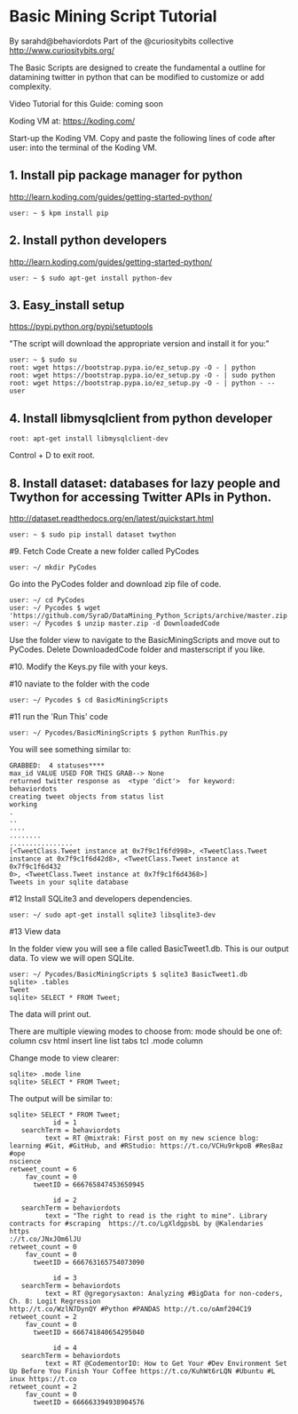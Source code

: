 # Basic Mining Script Tutorial
By sarahd@behaviordots
Part of the @curiositybits collective http://www.curiositybits.org/

The Basic Scripts are designed to create the fundamental a outline for datamining twitter in python that can be modified to customize or add complexity.

Video Tutorial for this Guide: coming soon

Koding VM at: https://koding.com/

Start-up the Koding VM. 
Copy and paste the following lines of code after user: into the terminal of the Koding VM.

## 1. Install pip package manager for python
http://learn.koding.com/guides/getting-started-python/

```
user: ~ $ kpm install pip

```

## 2. Install python developers
http://learn.koding.com/guides/getting-started-python/


```
user: ~ $ sudo apt-get install python-dev

```

## 3. Easy_install setup
https://pypi.python.org/pypi/setuptools

"The script will download the appropriate version and install it for you:"

```
user: ~ $ sudo su
root: wget https://bootstrap.pypa.io/ez_setup.py -O - | python
root: wget https://bootstrap.pypa.io/ez_setup.py -O - | sudo python
root: wget https://bootstrap.pypa.io/ez_setup.py -O - | python - --user

```

## 4. Install libmysqlclient from python developer

```
root: apt-get install libmysqlclient-dev

```
Control + D to exit root.

## 8. Install dataset: databases for lazy people and Twython for accessing Twitter APIs in Python.
http://dataset.readthedocs.org/en/latest/quickstart.html


```
user: ~ $ sudo pip install dataset twython
```

#9. Fetch Code
Create a new folder called PyCodes 
````
user: ~/ mkdir PyCodes
````
Go into the PyCodes folder and download zip file of code. 
````
user: ~/ cd PyCodes
user: ~/ Pycodes $ wget 'https://github.com/SyraD/DataMining_Python_Scripts/archive/master.zip'
user: ~/ Pycodes $ unzip master.zip -d DownloadedCode

````
Use the folder view to navigate to the BasicMiningScripts and move out to PyCodes. 
Delete DownloadedCode folder and masterscript if you like.

#10.
Modify the Keys.py file with your keys.

#10 naviate to the folder with the code
```
user: ~/ Pycodes $ cd BasicMiningScripts

```

#11 run the 'Run This' code

```
user: ~/ Pycodes/BasicMiningScripts $ python RunThis.py

```
You will see something similar to:
````
GRABBED:  4 statuses****
max_id VALUE USED FOR THIS GRAB--> None
returned twitter response as  <type 'dict'>  for keyword:  behaviordots
creating tweet objects from status list
working
.
..
....
........
................
[<TweetClass.Tweet instance at 0x7f9c1f6fd998>, <TweetClass.Tweet instance at 0x7f9c1f6d42d8>, <TweetClass.Tweet instance at 0x7f9c1f6d432
0>, <TweetClass.Tweet instance at 0x7f9c1f6d4368>]
Tweets in your sqlite database

````

#12 
Install SQLite3 and developers dependencies.
````
user: ~/ sudo apt-get install sqlite3 libsqlite3-dev
````
#13 View data

In the folder view you will see a file called BasicTweet1.db.
This is our output data. To view we will open SQLite.

```
user: ~/ Pycodes/BasicMiningScripts $ sqlite3 BasicTweet1.db
sqlite> .tables
Tweet
sqlite> SELECT * FROM Tweet;
````
The data will print out. 

There are multiple viewing modes to choose from:
mode should be one of: column csv html insert line list tabs tcl
.mode column

Change mode to view clearer:
````
sqlite> .mode line
sqlite> SELECT * FROM Tweet;
````
The output will be similar to:
````
sqlite> SELECT * FROM Tweet;
           id = 1
   searchTerm = behaviordots
         text = RT @mixtrak: First post on my new science blog: learning #Git, #GitHub, and #RStudio: https://t.co/VCHu9rkpoB #ResBaz #ope
nscience
retweet_count = 6
    fav_count = 0
      tweetID = 666765847453650945
 
           id = 2
   searchTerm = behaviordots
         text = "The right to read is the right to mine". Library contracts for #scraping  https://t.co/LgXldgpsbL by @Kalendaries   https
://t.co/JNxJOm6lJU
retweet_count = 0
    fav_count = 0
      tweetID = 666763165754073090
 
           id = 3
   searchTerm = behaviordots
         text = RT @gregorysaxton: Analyzing #BigData for non-coders,  Ch. 8: Logit Regression
http://t.co/WzlN7DynQY #Python #PANDAS http://t.co/oAmf204C19
retweet_count = 2
    fav_count = 0
      tweetID = 666741840654295040
 
           id = 4
   searchTerm = behaviordots
         text = RT @CodementorIO: How to Get Your #Dev Environment Set Up Before You Finish Your Coffee https://t.co/KuhWt6rLQN #Ubuntu #L
inux https://t.co
retweet_count = 2
    fav_count = 0
      tweetID = 666663394938904576
````